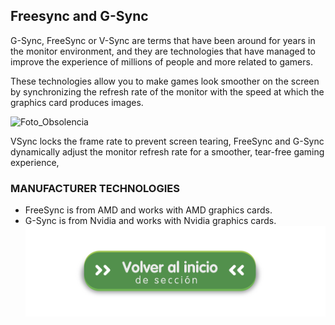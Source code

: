 ## Freesync and G-Sync
G-Sync, FreeSync or V-Sync are terms that have been around for years in the monitor environment, and they are technologies that have managed to improve the experience of millions of people and more related to gamers.


These technologies allow you to make games look smoother on the screen by synchronizing the refresh rate of the monitor with the speed at which the graphics card produces images.

![Foto_Obsolencia](https://img.pccomponentes.com/pcblog/74/monitor-gamer-1.jpg)

VSync locks the frame rate to prevent screen tearing, FreeSync and G-Sync dynamically adjust the monitor refresh rate for a smoother, tear-free gaming experience,
### MANUFACTURER TECHNOLOGIES
* FreeSync is from AMD and works with AMD graphics cards.
* G-Sync is from Nvidia and works with Nvidia graphics cards.
[![Volver al README](img/seccion.png)](README_EN.md)